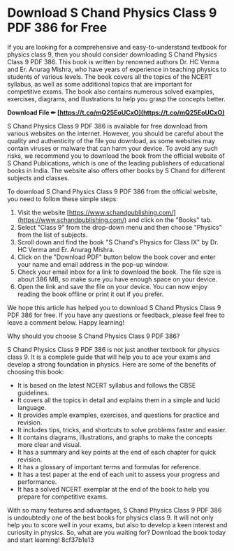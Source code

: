 
 
# Download S Chand Physics Class 9 PDF 386 for Free
 
If you are looking for a comprehensive and easy-to-understand textbook for physics class 9, then you should consider downloading S Chand Physics Class 9 PDF 386. This book is written by renowned authors Dr. HC Verma and Er. Anurag Mishra, who have years of experience in teaching physics to students of various levels. The book covers all the topics of the NCERT syllabus, as well as some additional topics that are important for competitive exams. The book also contains numerous solved examples, exercises, diagrams, and illustrations to help you grasp the concepts better.
 
**Download File ✏ [https://t.co/mQ25EoUCxO](https://t.co/mQ25EoUCxO)**


 
S Chand Physics Class 9 PDF 386 is available for free download from various websites on the internet. However, you should be careful about the quality and authenticity of the file you download, as some websites may contain viruses or malware that can harm your device. To avoid any such risks, we recommend you to download the book from the official website of S Chand Publications, which is one of the leading publishers of educational books in India. The website also offers other books by S Chand for different subjects and classes.
 
To download S Chand Physics Class 9 PDF 386 from the official website, you need to follow these simple steps:
 
1. Visit the website [https://www.schandpublishing.com/](https://www.schandpublishing.com/) and click on the "Books" tab.
2. Select "Class 9" from the drop-down menu and then choose "Physics" from the list of subjects.
3. Scroll down and find the book "S Chand's Physics for Class IX" by Dr. HC Verma and Er. Anurag Mishra.
4. Click on the "Download PDF" button below the book cover and enter your name and email address in the pop-up window.
5. Check your email inbox for a link to download the book. The file size is about 386 MB, so make sure you have enough space on your device.
6. Open the link and save the file on your device. You can now enjoy reading the book offline or print it out if you prefer.

We hope this article has helped you to download S Chand Physics Class 9 PDF 386 for free. If you have any questions or feedback, please feel free to leave a comment below. Happy learning!
  
Why should you choose S Chand Physics Class 9 PDF 386?
 
S Chand Physics Class 9 PDF 386 is not just another textbook for physics class 9. It is a complete guide that will help you to ace your exams and develop a strong foundation in physics. Here are some of the benefits of choosing this book:

- It is based on the latest NCERT syllabus and follows the CBSE guidelines.
- It covers all the topics in detail and explains them in a simple and lucid language.
- It provides ample examples, exercises, and questions for practice and revision.
- It includes tips, tricks, and shortcuts to solve problems faster and easier.
- It contains diagrams, illustrations, and graphs to make the concepts more clear and visual.
- It has a summary and key points at the end of each chapter for quick revision.
- It has a glossary of important terms and formulas for reference.
- It has a test paper at the end of each unit to assess your progress and performance.
- It has a solved NCERT exemplar at the end of the book to help you prepare for competitive exams.

With so many features and advantages, S Chand Physics Class 9 PDF 386 is undoubtedly one of the best books for physics class 9. It will not only help you to score well in your exams, but also to develop a keen interest and curiosity in physics. So, what are you waiting for? Download the book today and start learning!
 8cf37b1e13
 
